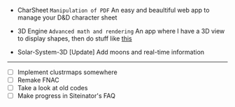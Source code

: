 - CharSheet
  `Manipulation of PDF`
  An easy and beaultiful web app to manage your D&D character sheet

- 3D Engine
  `Advanced math and rendering`
  An app where I have a 3D view to display shapes, then do stuff like [this](https://youtu.be/r_It_X7v-1E?si=Dh6qQodImyDfyQef)

- Solar-System-3D [Update]
  Add moons and real-time information

---

- [ ] Implement clustrmaps somewhere
- [ ] Remake FNAC
- [ ] Take a look at old codes
- [ ] Make progress in Siteinator's FAQ
